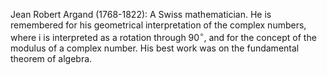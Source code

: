 Jean Robert Argand (1768-1822): A Swiss mathematician. He is remembered
for his geometrical interpretation of the complex numbers, where i is
interpreted as a rotation through $90^\circ$, and for the concept of the
modulus of a complex number. His best work was on the fundamental
theorem of algebra.
